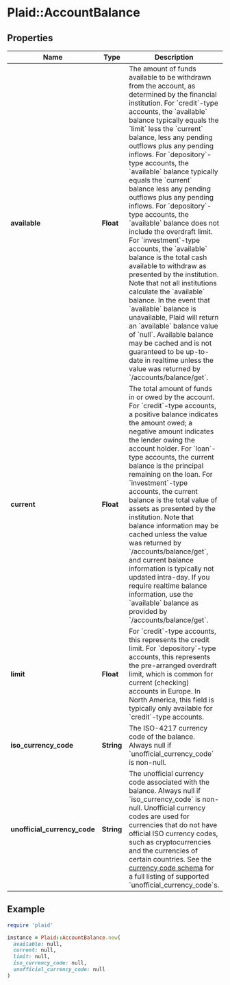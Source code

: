 # Plaid::AccountBalance

## Properties

| Name | Type | Description | Notes |
| ---- | ---- | ----------- | ----- |
| **available** | **Float** | The amount of funds available to be withdrawn from the account, as determined by the financial institution.  For &#x60;credit&#x60;-type accounts, the &#x60;available&#x60; balance typically equals the &#x60;limit&#x60; less the &#x60;current&#x60; balance, less any pending outflows plus any pending inflows.  For &#x60;depository&#x60;-type accounts, the &#x60;available&#x60; balance typically equals the &#x60;current&#x60; balance less any pending outflows plus any pending inflows. For &#x60;depository&#x60;-type accounts, the &#x60;available&#x60; balance does not include the overdraft limit.  For &#x60;investment&#x60;-type accounts, the &#x60;available&#x60; balance is the total cash available to withdraw as presented by the institution.  Note that not all institutions calculate the &#x60;available&#x60;  balance. In the event that &#x60;available&#x60; balance is unavailable, Plaid will return an &#x60;available&#x60; balance value of &#x60;null&#x60;.  Available balance may be cached and is not guaranteed to be up-to-date in realtime unless the value was returned by &#x60;/accounts/balance/get&#x60;. | [optional] |
| **current** | **Float** | The total amount of funds in or owed by the account.  For &#x60;credit&#x60;-type accounts, a positive balance indicates the amount owed; a negative amount indicates the lender owing the account holder.  For &#x60;loan&#x60;-type accounts, the current balance is the principal remaining on the loan.  For &#x60;investment&#x60;-type accounts, the current balance is the total value of assets as presented by the institution.  Note that balance information may be cached unless the value was returned by &#x60;/accounts/balance/get&#x60;, and current balance information is typically not updated intra-day. If you require realtime balance information, use the &#x60;available&#x60; balance as provided by &#x60;/accounts/balance/get&#x60;. |  |
| **limit** | **Float** | For &#x60;credit&#x60;-type accounts, this represents the credit limit.  For &#x60;depository&#x60;-type accounts, this represents the pre-arranged overdraft limit, which is common for current (checking) accounts in Europe.  In North America, this field is typically only available for &#x60;credit&#x60;-type accounts. | [optional] |
| **iso_currency_code** | **String** | The ISO-4217 currency code of the balance. Always null if &#x60;unofficial_currency_code&#x60; is non-null. | [optional] |
| **unofficial_currency_code** | **String** | The unofficial currency code associated with the balance. Always null if &#x60;iso_currency_code&#x60; is non-null. Unofficial currency codes are used for currencies that do not have official ISO currency codes, such as cryptocurrencies and the currencies of certain countries.  See the [currency code schema](/docs/api/accounts#currency-code-schema) for a full listing of supported &#x60;unofficial_currency_code&#x60;s. | [optional] |

## Example

```ruby
require 'plaid'

instance = Plaid::AccountBalance.new(
  available: null,
  current: null,
  limit: null,
  iso_currency_code: null,
  unofficial_currency_code: null
)
```


